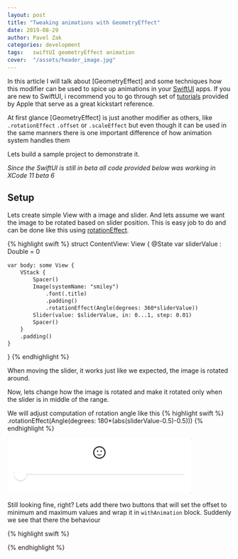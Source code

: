 ```yaml
---
layout: post
title: "Tweaking animations with GeometryEffect"
date: 2019-08-29
author: Pavel Zak
categories: development
tags:	swiftUI geometryEffect animation
cover:  "/assets/header_image.jpg"
---
```


In this article I will talk about [GeometryEffect] and some techniques how this modifier can be used to spice up  animations in your [SwiftUI] apps. If you are new to SwiftUI, i recommend you to go through set of [tutorials] provided by Apple that serve as a great kickstart reference. 

At first glance [GeometryEffect] is just another modifier as others, like `.rotationEffect` `.offset` or `.scaleEffect` but even though it can be used in the same manners there is one important difference of how animation system handles them

Lets build a sample project to demonstrate it.

*Since the SwiftUI is still in beta all code provided below was working in XCode 11 beta 6*

## Setup ##

Lets create simple View with a image and slider. And lets assume we want the image to be rotated based on slider position. This is easy job to do and can be done like this using [rotationEffect].


{% highlight swift %}
struct ContentView: View {
    @State var sliderValue : Double = 0
    
    var body: some View {
        VStack {
            Spacer()
            Image(systemName: "smiley")
                .font(.title)
                .padding()
                .rotationEffect(Angle(degrees: 360*sliderValue))
            Slider(value: $sliderValue, in: 0...1, step: 0.01)
            Spacer()
        }
        .padding()
    }
}
{% endhighlight %}

When moving the slider, it works just like we expected, the image is rotated around. 

Now, lets change how the image is rotated and make it rotated only when the slider is in middle of the range.

We will adjust computation of rotation angle like this 
{% highlight swift %}
.rotationEffect(Angle(degrees: 180*(abs(sliderValue-0.5)-0.5)))
{% endhighlight %}

![sliderImage]

Still looking fine, right? Lets add there two buttons that will set the offset to minimum and maximum values and wrap it in `withAnimation` block. Suddenly we see that there the behaviour

{% highlight swift %}

{% endhighlight %}


[GeometryEffectt]: https://developer.apple.com/documentation/swiftui/geometryeffect
[SwiftUI]: https://developer.apple.com/documentation/swiftui
[tutorials]: https://developer.apple.com/tutorials/swiftui/creating-and-combining-views
[rotationEffect]:https://developer.apple.com/documentation/swiftui/view/3278649-rotationeffect

[sliderImage]: /assets/posts/sliderImage.gif "Moving slider"